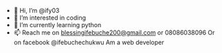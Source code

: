 - 👋 Hi, I’m @ify03
- 👀 I’m interested in coding
- 🌱 I’m currently learning python
- 📫 Reach me on blessingifebuche200@gmail.com or 08086038096
Or on facebook @ifebuchechukwu
  Am a web developer

<!---
ify03/ify03 is a ✨ special ✨ repository because its `README.md` (this file) appears on your GitHub profile.
You can click the Preview link to take a look at your changes.
--->
